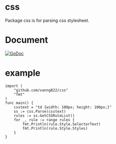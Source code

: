 # css

Package css is for parsing css stylesheet.

# Document

[![GoDoc](https://godoc.org/github.com/vanng822/css?status.svg)](https://godoc.org/github.com/vanng822/css)

# example

	import (
		"github.com/vanng822/css"
		"fmt"
	)
	func main() {
		csstext = "td {width: 100px; height: 100px;}"
		ss := css.Parse(csstext)
		rules := ss.GetCSSRuleList()
		for _, rule := range rules {
			fmt.Println(rule.Style.SelectorText)
			fmt.Println(rule.Style.Styles)
		}
	}